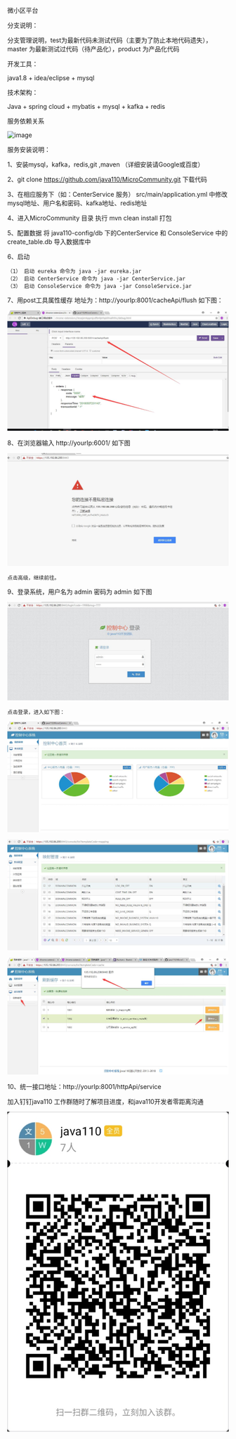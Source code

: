 微小区平台

分支说明：

分支管理说明，test为最新代码未测试代码（主要为了防止本地代码遗失），master 为最新测试过代码（待产品化），product 为产品化代码

开发工具：

java1.8 + idea/eclipse + mysql 

技术架构：

Java + spring cloud + mybatis + mysql + kafka + redis



服务依赖关系

![image](https://github.com/java110/MicroCommunity/blob/master/dependencies.png)


服务安装说明：

1、安装mysql，kafka，redis,git ,maven （详细安装请Google或百度）

2、git clone https://github.com/java110/MicroCommunity.git 下载代码

3、在相应服务下（如：CenterService 服务） src/main/application.yml 中修改mysql地址、用户名和密码、kafka地址、redis地址 

4、进入MicroCommunity 目录 执行 mvn clean install 打包

5、配置数据
    将 java110-config/db 下的CenterService 和 ConsoleService 中的create_table.db 导入数据库中
    

6、启动

    （1） 启动 eureka 命令为 java -jar eureka.jar
    （2） 启动 CenterService 命令为 java -jar CenterService.jar
    （3） 启动 ConsoleService 命令为 java -jar ConsoleService.jar

7、用post工具属性缓存 地址为：http://yourIp:8001/cacheApi/flush 如下图：

![image](ConsoleService/doc/img/20180507231201.jpg)



8、在浏览器输入 http://yourIp:6001/ 如下图

![image](ConsoleService/doc/img/20180507230124.jpg)

    点击高级，继续前往。

9、登录系统，用户名为 admin 密码为 admin  如下图

![image](ConsoleService/doc/img/20180507230330.jpg)

    点击登录，进入如下图：
    
  ![image](ConsoleService/doc/img/20180507231045.jpg)
  
  ![image](ConsoleService/doc/img/20180509223107.jpg)
  
  ![image](ConsoleService/doc/img/20180511010848.jpg)


10、统一接口地址：http://yourIp:8001/httpApi/service

加入钉钉java110 工作群随时了解项目进度，和java110开发者零距离沟通

![image](dingding_java110.jpg)



